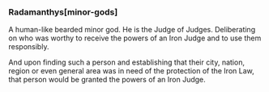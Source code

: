 ### Radamanthys[minor-gods]

A human-like bearded minor god. He is the Judge of Judges. Deliberating on who was worthy to receive the powers of an Iron Judge and to use them responsibly.

And upon finding such a person and establishing that their city, nation, region or even general area was in need of the protection of the Iron Law, that person would be granted the powers of an Iron Judge.

